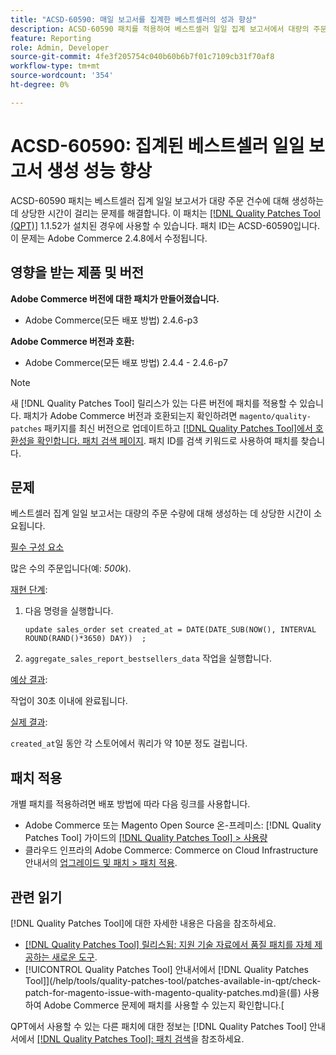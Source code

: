 ```yaml
---
title: "ACSD-60590: 매일 보고서를 집계한 베스트셀러의 성과 향상"
description: ACSD-60590 패치를 적용하여 베스트셀러 일일 집계 보고서에서 대량의 주문 발주에 대해 생성하는 데 상당한 시간이 소요되는 Adobe Commerce 문제를 해결합니다.
feature: Reporting
role: Admin, Developer
source-git-commit: 4fe3f205754c040b60b6b7f01c7109cb31f70af8
workflow-type: tm+mt
source-wordcount: '354'
ht-degree: 0%

---
```


# ACSD-60590: 집계된 베스트셀러 일일 보고서 생성 성능 향상

ACSD-60590 패치는 베스트셀러 집계 일일 보고서가 대량 주문 건수에 대해 생성하는 데 상당한 시간이 걸리는 문제를 해결합니다. 이 패치는 [[!DNL Quality Patches Tool (QPT)]](https://experienceleague.adobe.com/docs/commerce-operations/tools/quality-patches-tool/usage.html) 1.1.52가 설치된 경우에 사용할 수 있습니다. 패치 ID는 ACSD-60590입니다. 이 문제는 Adobe Commerce 2.4.8에서 수정됩니다.

## 영향을 받는 제품 및 버전

**Adobe Commerce 버전에 대한 패치가 만들어졌습니다.**

* Adobe Commerce(모든 배포 방법) 2.4.6-p3

**Adobe Commerce 버전과 호환:**

* Adobe Commerce(모든 배포 방법) 2.4.4 - 2.4.6-p7

>[!NOTE]
>
>새 [!DNL Quality Patches Tool] 릴리스가 있는 다른 버전에 패치를 적용할 수 있습니다. 패치가 Adobe Commerce 버전과 호환되는지 확인하려면 `magento/quality-patches` 패키지를 최신 버전으로 업데이트하고 [[!DNL Quality Patches Tool]에서 호환성을 확인합니다. 패치 검색 페이지](https://experienceleague.adobe.com/tools/commerce-quality-patches/index.html). 패치 ID를 검색 키워드로 사용하여 패치를 찾습니다.

## 문제

베스트셀러 집계 일일 보고서는 대량의 주문 수량에 대해 생성하는 데 상당한 시간이 소요됩니다.

<u>필수 구성 요소</u>

많은 수의 주문입니다(예: *500k*).

<u>재현 단계</u>:

1. 다음 명령을 실행합니다.

   `update sales_order set created_at = DATE(DATE_SUB(NOW(), INTERVAL ROUND(RAND()*3650) DAY))  ;`

1. `aggregate_sales_report_bestsellers_data` 작업을 실행합니다.

<u>예상 결과</u>:

작업이 30초 이내에 완료됩니다.

<u>실제 결과</u>:

`created_at`일 동안 각 스토어에서 쿼리가 약 10분 정도 걸립니다.

## 패치 적용

개별 패치를 적용하려면 배포 방법에 따라 다음 링크를 사용합니다.

* Adobe Commerce 또는 Magento Open Source 온-프레미스: [!DNL Quality Patches Tool] 가이드의 [[!DNL Quality Patches Tool] > 사용량](/help/tools/quality-patches-tool/usage.md)
* 클라우드 인프라의 Adobe Commerce: Commerce on Cloud Infrastructure 안내서의 [업그레이드 및 패치 > 패치 적용](https://experienceleague.adobe.com/docs/commerce-cloud-service/user-guide/develop/upgrade/apply-patches.html).

## 관련 읽기

[!DNL Quality Patches Tool]에 대한 자세한 내용은 다음을 참조하세요.

* [[!DNL Quality Patches Tool] 릴리스됨: 지원 기술 자료에서 품질 패치를 자체 제공하는 새로운 도구](https://experienceleague.adobe.com/en/docs/commerce-knowledge-base/kb/announcements/commerce-announcements/magento-quality-patches-released-new-tool-to-self-serve-quality-patches).
* [!UICONTROL Quality Patches Tool] 안내서에서  [!DNL Quality Patches Tool]](/help/tools/quality-patches-tool/patches-available-in-qpt/check-patch-for-magento-issue-with-magento-quality-patches.md)을(를) 사용하여 Adobe Commerce 문제에 패치를 사용할 수 있는지 확인합니다.[


QPT에서 사용할 수 있는 다른 패치에 대한 정보는 [!DNL Quality Patches Tool] 안내서에서 [[!DNL Quality Patches Tool]: 패치 검색](https://experienceleague.adobe.com/tools/commerce-quality-patches/index.html)을 참조하세요.
